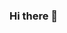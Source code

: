 ### Hi there 👋

<!--
**electr0n4ik/electr0n4ik** is a ✨ _special_ ✨ repository because its `README.md` (this file) appears on your GitHub profile.

[![Top Langs](https://github-readme-stats.vercel.app/api/top-langs/?username=electr0n4ik&layout=compact)](https://github.com/electr0n4ik/github-readme-stats)

<div class="item__ava-wrap">
  <img src="https://www.google.com/url?sa=i&url=https%3A%2F%2Fwww.ixbt.com%2Fnews%2F2020%2F06%2F15%2Fgif-telegram-giphy-tenor.html&psig=AOvVaw3iMpHnbjmFa2xhIOdogwdp&ust=1675866291067000&source=images&cd=vfe&ved=0CA8QjRxqFwoTCMjQkMrOg_0CFQAAAAAdAAAAABAE" alt="" class="item__ava" width="47">
</div>
